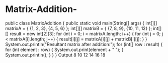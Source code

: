 # Matrix-Addition-
public class MatrixAddition {
    public static void main(String[] args) {
        int[][] matrixA = {
            {1, 2, 3},
            {4, 5, 6}
        };
        int[][] matrixB = {
            {7, 8, 9},
            {10, 11, 12}
        };
        int[][] result = new int[2][3];
        for (int i = 0; i < matrixA.length; i++) {
            for (int j = 0; j < matrixA[i].length; j++) {
                result[i][j] = matrixA[i][j] + matrixB[i][j];
            }
        }
        System.out.println("Resultant matrix after addition:");
        for (int[] row : result) {
            for (int element : row) {
                System.out.print(element + " ");
            }
            System.out.println();
        }
    }
}
Output 
8  10  12
14 16  18
